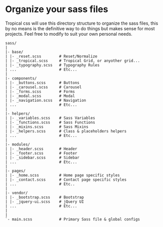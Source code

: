 <!--- sass directory structure
* Version: 1.0
* Author: Derek Ackley
* Date: 2014-27-09
-->

# Organize your sass files

Tropical css will use this directory structure to organize the sass files, this by
no means is the definitive way to do things but makes sense for most projects. Feel
free to modify to suit your own personal needs.

    sass/
    |
    |- base/
    | |- _reset.scss        # Reset/Normalize
    | |- _tropical.scss     # Tropical Grid, or anyother grid...
    | |- _typography.scss   # Typography Rules
    | ...                   # Etc...
    |
    |- components/
    | |- _buttons.scss      # Buttons
    | |- _carousel.scss     # Carousel
    | |- _forms.scss        # Forms
    | |- _modal.scss        # Modal
    | |- _navigation.scss   # Navigation
    | ...                   # Etc...
    |
    |- helpers/
    | |- _variables.scss    # Sass Variables
    | |- _functions.scss    # Sass Functions
    | |- _mixins.scss       # Sass Mixins
    | |- _helpers.scss      # Class & placeholders helpers
    | ...                   # Etc...
    |
    |- modules/
    | |- _header.scss       # Header
    | |- _footer.scss       # Footer
    | |- _sidebar.scss      # Sidebar
    | ...                   # Etc...
    |
    |- pages/
    | |- _home.scss         # Home page specific styles
    | |- _contact.scss      # Contact page specific styles
    | ...                   # Etc..
    |
    |- vendor/
    | |- _bootstrap.scss    # Bootstrap
    | |- _jquery-ui.scss    # jQuery UI
    | ...                   # Etc...
    |
    |
    `- main.scss            # Primary Sass file & global configs


